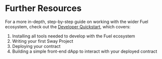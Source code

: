 # Further Resources

For a more in-depth, step-by-step guide on working with the wider Fuel ecosystem, check out the [Developer Quickstart](https://docs.fuel.network/guides/quickstart/), which covers:

1. Installing all tools needed to develop with the Fuel ecosystem
1. Writing your first Sway Project
1. Deploying your contract
1. Building a simple front-end dApp to interact with your deployed contract
